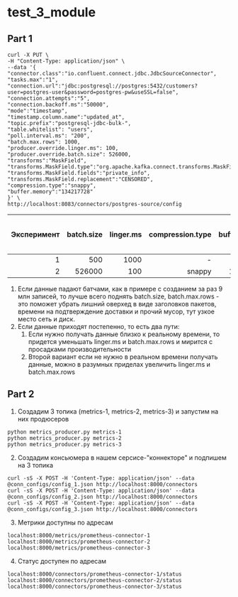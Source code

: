 # test_3_module

## Part 1

```shell
curl -X PUT \
-H "Content-Type: application/json" \
--data '{
"connector.class":"io.confluent.connect.jdbc.JdbcSourceConnector",
"tasks.max":"1",
"connection.url":"jdbc:postgresql://postgres:5432/customers?user=postgres-user&password=postgres-pw&useSSL=false",
"connection.attempts":"5",
"connection.backoff.ms":"50000",
"mode":"timestamp",
"timestamp.column.name":"updated_at",
"topic.prefix":"postgresql-jdbc-bulk-",
"table.whitelist": "users",
"poll.interval.ms": "200",
"batch.max.rows": 1000,
"producer.override.linger.ms": 100,
"producer.override.batch.size": 526000,
"transforms":"MaskField",
"transforms.MaskField.type":"org.apache.kafka.connect.transforms.MaskField$Value",
"transforms.MaskField.fields":"private_info",
"transforms.MaskField.replacement":"CENSORED",
"compression.type":"snappy",
"buffer.memory":"134217728"
}' \
http://localhost:8083/connectors/postgres-source/config
```

| Эксперимент | batch.size | linger.ms | compression.type | buffer.memory | batch.max.rows | Source Record Write Rate (кops/sec) |
|------------:|-----------:|----------:|-----------------:|--------------:|---------------:|------------------------------------:|
|           1 |        500 |      1000 |                - |      33554432 |            100 |                                   5 |
|           2 |     526000 |       100 |           snappy |     134217728 |           1000 |                                 162 |

1. Если данные падают батчами, как в примере с созданием за раз 9 млн записей, то лучше всего поднять batch.size,
batch.max.rows - это поможет убрать лишний оверхед в виде заголовков пакетов, времени на подтверждение доставки и
прочий мусор, тут узкое место сеть и диск.
2. Если данные приходят постепенно, то есть два пути:
   1. Если нужно получать данные близко к реальному времени, то придется уменьшать linger.ms и batch.max.rows и
   мирится с просадками производительности
   2. Второй вариант если не нужно в реальном времени получать данные, можно в разумных приделах увеличить linger.ms и
   batch.max.rows



## Part 2
1. Создадим 3 топика (metrics-1, metrics-2, metrics-3) и запустим на них продюсеров
```shell
python metrics_producer.py metrics-1
python metrics_producer.py metrics-2
python metrics_producer.py metrics-3
```
2. Создадим консьюмера в нашем серсисе-"коннекторе" и подпишем на 3 топика
```shell
curl -sS -X POST -H 'Content-Type: application/json' --data @conn_configs/config_1.json http://localhost:8000/connectors
curl -sS -X POST -H 'Content-Type: application/json' --data @conn_configs/config_2.json http://localhost:8000/connectors
curl -sS -X POST -H 'Content-Type: application/json' --data @conn_configs/config_3.json http://localhost:8000/connectors
```
3. Метрики доступны по адресам
```
localhost:8000/metrics/prometheus-connector-1
localhost:8000/metrics/prometheus-connector-2
localhost:8000/metrics/prometheus-connector-3
```
4. Статус доступен по адресам
```
localhost:8000/connectors/prometheus-connector-1/status
localhost:8000/connectors/prometheus-connector-2/status
localhost:8000/connectors/prometheus-connector-3/status
```
